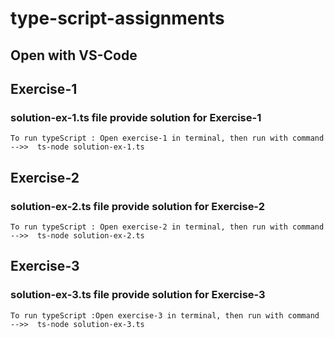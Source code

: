 # type-script-assignments

## Open with VS-Code

## Exercise-1
### solution-ex-1.ts file provide solution for Exercise-1
    To run typeScript : Open exercise-1 in terminal, then run with command -->>  ts-node solution-ex-1.ts

## Exercise-2
### solution-ex-2.ts file provide solution for Exercise-2
    To run typeScript : Open exercise-2 in terminal, then run with command -->>  ts-node solution-ex-2.ts

## Exercise-3
### solution-ex-3.ts file provide solution for Exercise-3
    To run typeScript :Open exercise-3 in terminal, then run with command -->>  ts-node solution-ex-3.ts